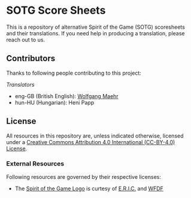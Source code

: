 # SOTG Score Sheets

This is a repository of alternative Spirit of the Game (SOTG) scoresheets and their translations. If you need help in producing a translation, please reach out to us.

## Contributors

Thanks to following people contributing to this project:

*Translators*
* eng-GB (British English): [Wolfgang Maehr](http://njyo.net)
* hun-HU (Hungarian): Heni Papp

## License
All resources in this repository are, unless indicated otherwise, licensed under a [Creative Commons Attribution 4.0 International (CC-BY-4.0) License](http://creativecommons.org/licenses/by/4.0/).  

### External Resources
Following resources are governed by their respective licenses:
* The [Spirit of the Game Logo](http://www.spiritofthegameday.org/resources/) is curtesy of [E.R.I.C.](http://earlyrecognitioniscritical.org) and [WFDF](http://www.wfdf.org)
